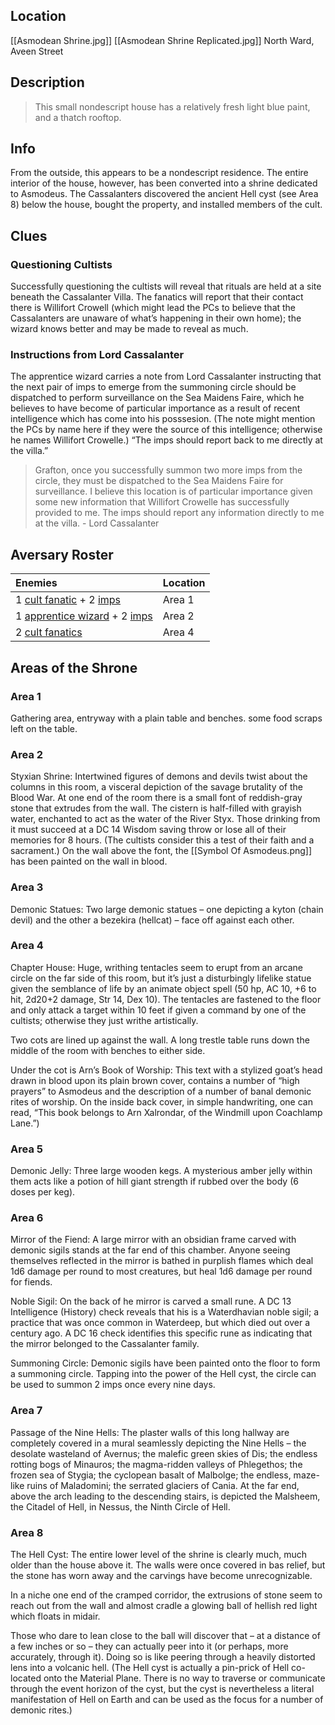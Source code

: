 ## Location

[[Asmodean Shrine.jpg]]
[[Asmodean Shrine Replicated.jpg]]
North Ward, Aveen Street

## Description

> This small nondescript house has a relatively fresh light blue paint, and a thatch rooftop.

## Info

From the outside, this appears to be a nondescript residence. The entire interior of the house, however, has been converted into a shrine dedicated to Asmodeus. The Cassalanters discovered the ancient Hell cyst (see Area 8) below the house, bought the property, and installed members of the cult.

## Clues

### Questioning Cultists

Successfully questioning the cultists will reveal that rituals are held at a site beneath the Cassalanter Villa. The fanatics will report that their contact there is Willifort Crowell (which might lead the PCs to believe that the Cassalanters are unaware of what’s happening in their own home); the wizard knows better and may be made to reveal as much.

### Instructions from Lord Cassalanter

The apprentice wizard carries a note from Lord Cassalanter instructing that the next pair of imps to emerge from the summoning circle should be dispatched to perform surveillance on the Sea Maidens Faire, which he believes to have become of particular importance as a result of recent intelligence which has come into his posssesion. (The note might mention the PCs by name here if they were the source of this intelligence; otherwise he names Willifort Crowelle.) “The imps should report back to me directly at the villa.”

> Grafton, once you successfully summon two more imps from the circle, they must be dispatched to the Sea Maidens Faire for surveillance. I believe this location is of particular importance given some new information that Willifort Crowelle has successfully provided to me. The imps should report any information directly to me at the villa. - Lord Cassalanter

## Aversary Roster

| Enemies | Location |
| :--- | :--- |
| 1 [cult fanatic](https://www.dndbeyond.com/monsters/cult-fanatic) + 2 [imps](https://www.dndbeyond.com/monsters/imp) | Area 1 |
| 1 [apprentice wizard](https://www.dndbeyond.com/monsters/apprentice-wizard) + 2 [imps](https://www.dndbeyond.com/monsters/imp) | Area 2 |
| 2 [cult fanatics](https://www.dndbeyond.com/monsters/cult-fanatic) | Area 4 |

## Areas of the Shrone

### Area 1 

Gathering area, entryway with a plain table and benches. some food scraps left on the table.

### Area 2 

Styxian Shrine: Intertwined figures of demons and devils twist about the columns in this room, a visceral depiction of the savage brutality of the Blood War. At one end of the room there is a small font of reddish-gray stone that extrudes from the wall. The cistern is half-filled with grayish water, enchanted to act as the water of the River Styx. Those drinking from it must succeed at a DC 14 Wisdom saving throw or lose all of their memories for 8 hours. (The cultists consider this a test of their faith and a sacrament.) On the wall above the font, the [[Symbol Of Asmodeus.png]] has been painted on the wall in blood.

### Area 3 

Demonic Statues: Two large demonic statues – one depicting a kyton (chain devil) and the other a bezekira (hellcat) – face off against each other.

### Area 4 

Chapter House: Huge, writhing tentacles seem to erupt from an arcane circle on the far side of this room, but it’s just a disturbingly lifelike statue given the semblance of life by an animate object spell (50 hp, AC 10, +6 to hit, 2d20+2 damage, Str 14, Dex 10). The tentacles are fastened to the floor and only attack a target within 10 feet if given a command by one of the cultists; otherwise they just writhe artistically.

Two cots are lined up against the wall. A long trestle table runs down the middle of the room with benches to either side.

Under the cot is Arn’s Book of Worship: This text with a stylized goat’s head drawn in blood upon its plain brown cover, contains a number of “high prayers” to Asmodeus and the description of a number of banal demonic rites of worship. On the inside back cover, in simple handwriting, one can read, “This book belongs to Arn Xalrondar, of the Windmill upon Coachlamp Lane.”)

### Area 5 

Demonic Jelly: Three large wooden kegs. A mysterious amber jelly within them acts like a potion of hill giant strength if rubbed over the body (6 doses per keg).

### Area 6 

Mirror of the Fiend: A large mirror with an obsidian frame carved with demonic sigils stands at the far end of this chamber. Anyone seeing themselves reflected in the mirror is bathed in purplish flames which deal 1d6 damage per round to most creatures, but heal 1d6 damage per round for fiends.

Noble Sigil: On the back of he mirror is carved a small rune. A DC 13 Intelligence (History) check reveals that his is a Waterdhavian noble sigil; a practice that was once common in Waterdeep, but which died out over a century ago. A DC 16 check identifies this specific rune as indicating that the mirror belonged to the Cassalanter family.

Summoning Circle: Demonic sigils have been painted onto the floor to form a summoning circle. Tapping into the power of the Hell cyst, the circle can be used to summon 2 imps once every nine days.

### Area 7 


Passage of the Nine Hells: The plaster walls of this long hallway are completely covered in a mural seamlessly depicting the Nine Hells – the desolate wasteland of Avernus; the malefic green skies of Dis; the endless rotting bogs of Minauros; the magma-ridden valleys of Phlegethos; the frozen sea of Stygia; the cyclopean basalt of Malbolge; the endless, maze-like ruins of Maladomini; the serrated glaciers of Cania. At the far end, above the arch leading to the descending stairs, is depicted the Malsheem, the Citadel of Hell, in Nessus, the Ninth Circle of Hell.

### Area 8 

The Hell Cyst: The entire lower level of the shrine is clearly much, much older than the house above it. The walls were once covered in bas relief, but the stone has worn away and the carvings have become unrecognizable.

In a niche one end of the cramped corridor, the extrusions of stone seem to reach out from the wall and almost cradle a glowing ball of hellish red light which floats in midair.

Those who dare to lean close to the ball will discover that – at a distance of a few inches or so – they can actually peer into it (or perhaps, more accurately, through it). Doing so is like peering through a heavily distorted lens into a volcanic hell. (The Hell cyst is actually a pin-prick of Hell co-located onto the Material Plane. There is no way to traverse or communicate through the event horizon of the cyst, but the cyst is nevertheless a literal manifestation of Hell on Earth and can be used as the focus for a number of demonic rites.)

